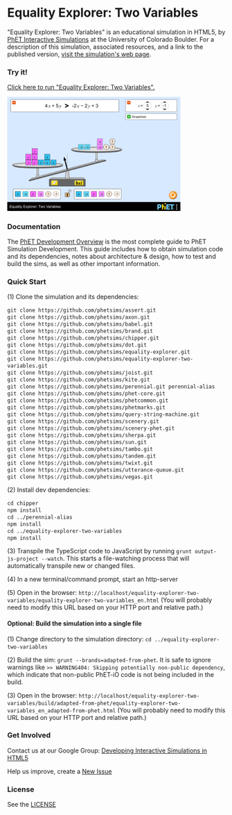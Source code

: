 Equality Explorer: Two Variables
=============
"Equality Explorer: Two Variables" is an educational simulation in HTML5, by <a href="https://phet.colorado.edu/" target="_blank">PhET
Interactive Simulations</a>
at the University of Colorado Boulder. For a description of this simulation, associated resources, and a link to the
published version,
<a href="https://phet.colorado.edu/en/simulation/equality-explorer-two-variables" target="_blank">visit the simulation's web page</a>.

### Try it!

<a href="https://phet.colorado.edu/sims/html/equality-explorer-two-variables/latest/equality-explorer-two-variables_en.html" target="_blank">Click here to
run "Equality Explorer: Two Variables".</a>

<a href="https://phet.colorado.edu/sims/html/equality-explorer-two-variables/latest/equality-explorer-two-variables_en.html" target="_blank">
<img src="https://raw.githubusercontent.com/phetsims/equality-explorer-two-variables/main/assets/equality-explorer-two-variables-screenshot.png" alt="Screenshot" style="width: 400px;"/>
</a>

### Documentation

The <a href="https://github.com/phetsims/phet-info/blob/main/doc/phet-development-overview.md" target="_blank">PhET
Development Overview</a> is the most complete guide to PhET Simulation Development. This guide includes how to obtain
simulation code and its dependencies, notes about architecture & design, how to test and build the sims, as well as
other important information.

### Quick Start

(1) Clone the simulation and its dependencies:

```
git clone https://github.com/phetsims/assert.git
git clone https://github.com/phetsims/axon.git
git clone https://github.com/phetsims/babel.git
git clone https://github.com/phetsims/brand.git
git clone https://github.com/phetsims/chipper.git
git clone https://github.com/phetsims/dot.git
git clone https://github.com/phetsims/equality-explorer.git
git clone https://github.com/phetsims/equality-explorer-two-variables.git
git clone https://github.com/phetsims/joist.git
git clone https://github.com/phetsims/kite.git
git clone https://github.com/phetsims/perennial.git perennial-alias
git clone https://github.com/phetsims/phet-core.git
git clone https://github.com/phetsims/phetcommon.git
git clone https://github.com/phetsims/phetmarks.git
git clone https://github.com/phetsims/query-string-machine.git
git clone https://github.com/phetsims/scenery.git
git clone https://github.com/phetsims/scenery-phet.git
git clone https://github.com/phetsims/sherpa.git
git clone https://github.com/phetsims/sun.git
git clone https://github.com/phetsims/tambo.git
git clone https://github.com/phetsims/tandem.git
git clone https://github.com/phetsims/twixt.git
git clone https://github.com/phetsims/utterance-queue.git
git clone https://github.com/phetsims/vegas.git
```

(2) Install dev dependencies:

```
cd chipper
npm install
cd ../perennial-alias
npm install
cd ../equality-explorer-two-variables
npm install
```

(3) Transpile the TypeScript code to JavaScript by running `grunt output-js-project --watch`. This starts a file-watching process that will automatically transpile
new or changed files.

(4) In a new terminal/command prompt, start an http-server

(5) Open in the browser: `http://localhost/equality-explorer-two-variables/equality-explorer-two-variables_en.html` (You will probably need to modify this
URL based on your HTTP port and relative path.)

#### Optional: Build the simulation into a single file

(1) Change directory to the simulation directory: `cd ../equality-explorer-two-variables`

(2) Build the sim: `grunt --brands=adapted-from-phet`. It is safe to ignore warnings
like `>> WARNING404: Skipping potentially non-public dependency`, which indicate that non-public PhET-iO code is not
being included in the build.

(3) Open in the
browser: `http://localhost/equality-explorer-two-variables/build/adapted-from-phet/equality-explorer-two-variables_en_adapted-from-phet.html` (You will
probably need to modify this URL based on your HTTP port and relative path.)

### Get Involved

Contact us at our Google
Group: <a href="http://groups.google.com/forum/#!forum/developing-interactive-simulations-in-html5" target="_blank">
Developing Interactive Simulations in HTML5</a>

Help us improve, create a <a href="http://github.com/phetsims/equality-explorer-two-variables/issues/new" target="_blank">New Issue</a>

### License

See the <a href="https://github.com/phetsims/equality-explorer-two-variables/blob/main/LICENSE" target="_blank">LICENSE</a>
